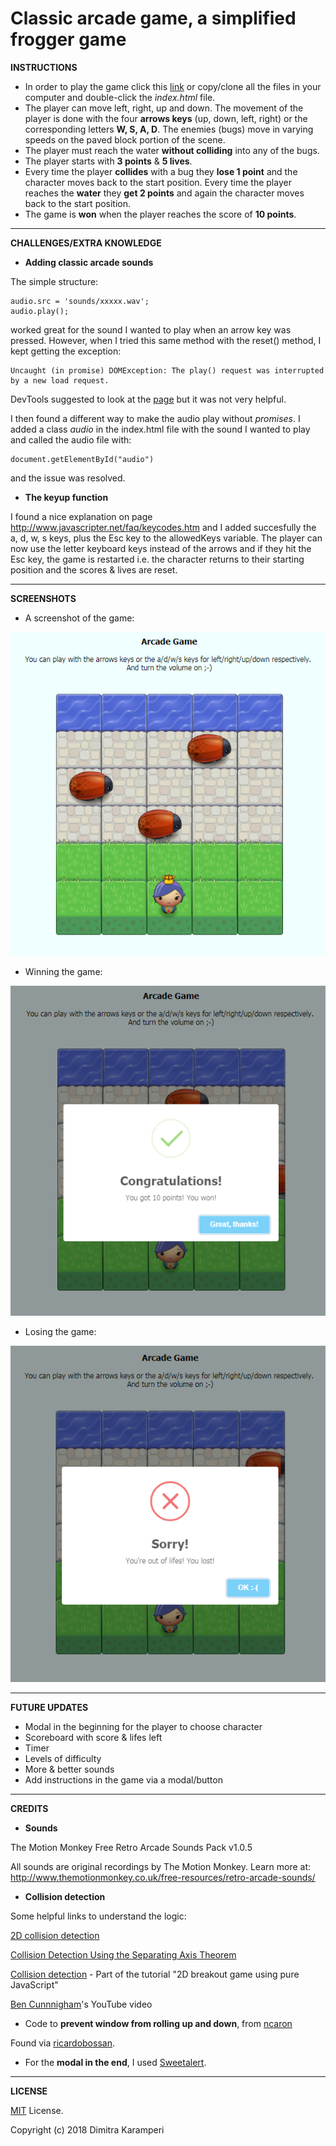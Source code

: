 Classic arcade game, a simplified frogger game
===============================


**INSTRUCTIONS**

- In order to play the game click this [link](https://dimikara.github.io/Arcade-Game/) or copy/clone all the files in your computer and double-click the *ìndex.html* file.
- The player can move left, right, up and down. The movement of the player is done with the four **arrows keys** (up, down, left, right) or the corresponding letters **W, S, A, D**. The enemies (bugs) move in varying speeds on the paved block portion of the scene.
- The player must reach the water **without colliding** into any of the bugs.
- The player starts with **3 points** & **5 lives**.
- Every time the player **collides** with a bug they **lose 1 point** and the character moves back to the start position. Every time the player reaches the **water** they **get 2 points** and again the character moves back to the start position.
- The game  is **won** when the player reaches the score of **10 points**.

___

**CHALLENGES/EXTRA KNOWLEDGE**

* **Adding classic arcade sounds**

The simple structure:

    audio.src = 'sounds/xxxxx.wav'; 
    audio.play();

worked great for the sound I wanted to play when an arrow key was pressed.
However, when I tried this same method with the reset() method, I kept getting the exception:

    Uncaught (in promise) DOMException: The play() request was interrupted by a new load request.

DevTools suggested to look at the [page](https://developers.google.com/web/updates/2017/06/play-request-was-interrupted) but it was not very helpful. 

I then found a different way to make the audio play without *promises*. I added a class *audio* in the index.html file with the sound I wanted to play and called the audio file with: 

    document.getElementById("audio")

and the issue was resolved.

* **The keyup function** 

I found a nice explanation on page http://www.javascripter.net/faq/keycodes.htm and I added succesfully the a, d, w, s keys, plus the Esc key to the allowedKeys variable. The player can now use the letter keyboard keys instead of the arrows and if they hit the Esc key, the game is restarted i.e. the character returns to their starting position and the scores & lives are reset.

___

**SCREENSHOTS**

* A screenshot of the game:

![Screenshot1](/images/Screenshot1.png "Instructions")

* Winning the game:

![Screenshot2](/images/Screenshot2.png "Winning the game")

* Losing the game:

![Screenshot3](/images/Screenshot3.png "Losing the game")

___

**FUTURE UPDATES**

- Modal in the beginning for the player to choose character
- Scoreboard with score & lifes left
- Timer
- Levels of difficulty
- More & better sounds
- Add instructions in the game via a modal/button
___

**CREDITS**

- **Sounds**

The Motion Monkey Free Retro Arcade Sounds Pack v1.0.5

All sounds are original recordings by The Motion Monkey.
Learn more at: http://www.themotionmonkey.co.uk/free-resources/retro-arcade-sounds/

- **Collision detection**

Some helpful links to understand the logic:

[2D collision detection](https://developer.mozilla.org/en-US/docs/Games/Techniques/2D_collision_detection)

[Collision Detection Using the Separating Axis Theorem](https://gamedevelopment.tutsplus.com/tutorials/collision-detection-using-the-separating-axis-theorem--gamedev-169)

[Collision detection](https://developer.mozilla.org/en-US/docs/Games/Tutorials/2D_Breakout_game_pure_JavaScript/Collision_detection) - Part of the tutorial "2D breakout game using pure JavaScript"

[Ben Cunnnigham](https://www.youtube.com/watch?v=7PHhRrjgTDA)'s YouTube video

- Code to **prevent window from rolling up and down**, from [ncaron](https://github.com/ncaron/frontend-nanodegree-arcade-game/blob/master/js/app.js)

Found via [ricardobossan](https://github.com/ricardobossan/arcade-game).

- For the **modal in the end**, I used [Sweetalert](https://sweetalert.js.org/guides/).

___

**LICENSE**

[MIT](https://github.com/dimikara/Memory-Game/blob/master/LICENSE.md) License.

Copyright (c) 2018 Dimitra Karamperi